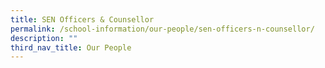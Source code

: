```yaml
---
title: SEN Officers & Counsellor
permalink: /school-information/our-people/sen-officers-n-counsellor/
description: ""
third_nav_title: Our People
---
```

